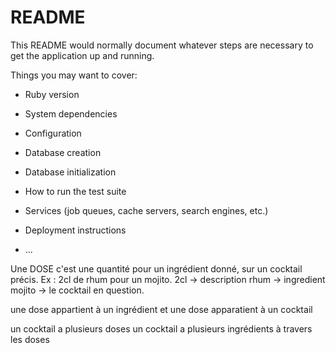 # README

This README would normally document whatever steps are necessary to get the
application up and running.

Things you may want to cover:

* Ruby version

* System dependencies

* Configuration

* Database creation

* Database initialization

* How to run the test suite

* Services (job queues, cache servers, search engines, etc.)

* Deployment instructions

* ...


Une DOSE c'est une quantité pour un ingrédient donné, sur un cocktail précis.
Ex : 2cl de rhum pour un mojito.
2cl -> description
rhum -> ingredient
mojito -> le cocktail en question.

une dose appartient à un ingrédient
 et une dose apparatient à un cocktail

 un cocktail a plusieurs doses
 un cocktail a plusieurs ingrédients à travers les doses
